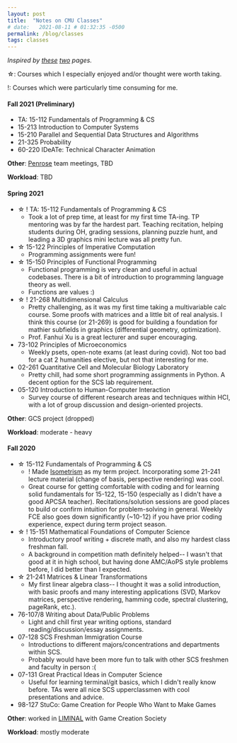 ```yaml
---
layout: post
title:  "Notes on CMU Classes"
# date:   2021-08-11 # 01:32:35 -0500
permalink: /blog/classes
tags: classes
---
```

*Inspired by [these][numbat] [two][weihang] pages.*

☆: Courses which I especially enjoyed and/or thought were worth taking.

!: Courses which were particularly time consuming for me.

#### **Fall 2021 (Preliminary)**
- TA: 15-112 Fundamentals of Programming & CS
- 15-213 Introduction to Computer Systems
- 15-210 Parallel and Sequential Data Structures and Algorithms
- 21-325 Probability
- 60-220 IDeATe: Technical Character Animation

**Other**: [Penrose][penrose] team meetings, TBD

**Workload**: TBD

#### **Spring 2021**
- ☆ ! TA: 15-112 Fundamentals of Programming & CS
  - Took a lot of prep time, at least for my first time TA-ing. TP mentoring was by far the hardest part. Teaching recitation, helping students during OH, grading sessions, planning puzzle hunt, and leading a 3D graphics mini lecture was all pretty fun.
- ☆ 15-122 Principles of Imperative Computation
  - Programming assignments were fun!
- ☆ 15-150 Principles of Functional Programming
  - Functional programming is very clean and useful in actual codebases. There is a bit of introduction to programming language theory as well.
  - Functions are values :)
- ☆ ! 21-268 Multidimensional Calculus
  - Pretty challenging, as it was my first time taking a multivariable calc course. Some proofs with matrices and a little bit of real analysis. I think this course (or 21-269) is good for building a foundation for mathier subfields in graphics (differential geometry, optimization).
  - Prof. Fanhui Xu is a great lecturer and super encouraging.
- 73-102 Principles of Microeconomics
  - Weekly psets, open-note exams (at least during covid). Not too bad for a cat 2 humanities elective, but not that interesting for me. 
- 02-261 Quantitative Cell and Molecular Biology Laboratory
  - Pretty chill, had some short programming assignments in Python. A decent option for the SCS lab requirement. 
- 05-120 Introduction to Human-Computer Interaction
  - Survey course of different research areas and techniques within HCI, with a lot of group discussion and design-oriented projects. 

**Other**: GCS project (dropped)

**Workload**: moderate - heavy

#### **Fall 2020**
- ☆ 15-112 Fundamentals of Programming & CS
  - ! Made [Isometrism][iso] as my term project. Incorporating some 21-241 lecture material (change of basis, perspective rendering) was cool.
  - Great course for getting comfortable with coding and for learning solid fundamentals for 15-122, 15-150 (especially as I didn't have a good APCSA teacher). Recitations/solution sessions are good places to build or confirm intuition for problem-solving in general. Weekly FCE also goes down significantly (~10-12) if you have prior coding experience, expect during term project season. 
- ☆ ! 15-151 Mathematical Foundations of Computer Science
  - Introductory proof writing + discrete math, and also my hardest class freshman fall.    
  - A background in competition math definitely helped-- I wasn't that good at it in high school, but having done AMC/AoPS style problems before, I did better than I expected. 
- ☆ 21-241 Matrices & Linear Transformations
  - My first linear algebra class-- I thought it was a solid introduction, with basic proofs and many interesting applications (SVD, Markov matrices, perspective rendering, hamming code, spectral clustering, pageRank, etc.).
- 76-107/8 Writing about Data/Public Problems
  - Light and chill first year writing options, standard reading/discussion/essay assignments.  
- 07-128 SCS Freshman Immigration Course
  - Introductions to different majors/concentrations and departments within SCS. 
  - Probably would have been more fun to talk with other SCS freshmen and faculty in person :(
- 07-131 Great Practical Ideas in Computer Science
  - Useful for learning terminal/git basics, which I didn't really know before. TAs were all nice SCS upperclassmen with cool presentations and advice.
- 98-127 StuCo: Game Creation for People Who Want to Make Games

**Other**: worked in [LIMINAL][liminal] with Game Creation Society

**Workload**: mostly moderate

[numbat]: https://thenumbat.github.io/cmu/
[weihang]: http://weihang7.github.io/courses/
[iso]: {{site.url}}/code/isometrism
[liminal]: {{site.url}}/code/liminal
[penrose]: https://penrose.ink/

